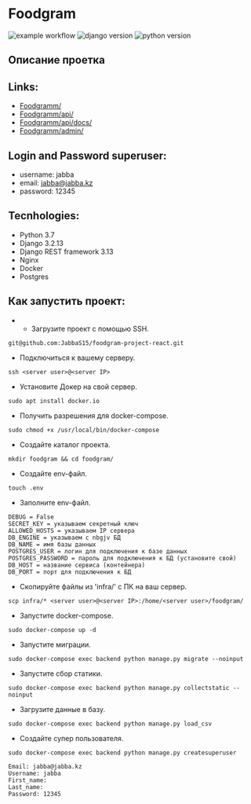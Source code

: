 # Foodgram

![example workflow](https://github.com/JabbaS15/foodgram-project-react/actions/workflows/foodgram_workflow.yml/badge.svg)
![django version](https://img.shields.io/badge/Django-3.2.13-green)
![python version](https://img.shields.io/badge/Python-3.7%20%7C%203.8%20%7C%203.9-green)
## Описание проетка 

## Links:
- [Foodgramm/](http://84.201.152.128/)
- [Foodgramm/api/](http://84.201.152.128/api/)
- [Foodgramm/api/docs/](http://84.201.152.128/api/docs/)
- [Foodgramm/admin/](http://84.201.152.128/admin/)

## Login and Password superuser:
- username: jabba
- email: jabba@jabba.kz
- password: 12345

## Tecnhologies:
- Python 3.7
- Django 3.2.13
- Django REST framework 3.13
- Nginx
- Docker
- Postgres


## Как запустить проект:
- - Загрузите проект с помощью SSH.
```
git@github.com:JabbaS15/foodgram-project-react.git
```
- Подключиться к вашему серверу.
```
ssh <server user>@<server IP>
```
- Установите Докер на свой сервер.
```
sudo apt install docker.io
```
- Получить разрешения для docker-compose.
```
sudo chmod +x /usr/local/bin/docker-compose
```
- Создайте каталог проекта.
```
mkdir foodgram && cd foodgram/
```
- Создайте env-файл.
```
touch .env
```
- Заполните env-файл.
```
DEBUG = False
SECRET_KEY = указываем секретный ключ
ALLOWED_HOSTS = указываем IP сервера
DB_ENGINE = указываем c nbgjv БД
DB_NAME = имя базы данных
POSTGRES_USER = логин для подключения к базе данных
POSTGRES_PASSWORD = пароль для подключения к БД (установите свой)
DB_HOST = название сервиса (контейнера)
DB_PORT = порт для подключения к БД
```
- Скопируйте файлы из 'infra/' с ПК на ваш сервер.
```
scp infra/* <server user>@<server IP>:/home/<server user>/foodgram/
```
- Запустите docker-compose.
```
sudo docker-compose up -d
```
- Запустите миграции.
```
sudo docker-compose exec backend python manage.py migrate --noinput 
```
- Запустите сбор статики.
```
sudo docker-compose exec backend python manage.py collectstatic --noinput
```
- Загрузите данные в базу.
```
sudo docker-compose exec backend python manage.py load_csv     
```
- Создайте супер пользователя.
```
sudo docker-compose exec backend python manage.py createsuperuser

Email: jabba@jabba.kz
Username: jabba
First_name:
Last_name:
Password: 12345  
```

